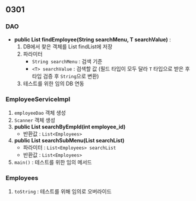 ## 0301

### DAO

- **public <T> List<Employees> findEmployee(String searchMenu, T searchValue)** :
    1. DB에서 찾은 객체를 List<Employees> findList에 저장
    2. 파라미터
        - `String searchMenu` : 검색 기준
        - `<T> searchValue` : 검색할 값 (필드 타입이 모두 달라 `T` 타입으로 받은 후 타입 검증 후 `String`으로 변환)
    3. 테스트를 위한 임의 DB 연동

### EmployeeServiceImpl

1. `employeeDao` 객체 생성
2. `Scanner` 객체 생성
3. **public List<Employees> searchByEmpId(int employee_id)**
    - 반환값 : `List<Employees>`
4. **public List<Employees> searchSubMenu(List<Employees> searchList)**
    - 파라미터 : `List<Employees> searchList`
    - 반환값 : `List<Employees>`
5. `main()` : 테스트를 위한 임의 메서드

### Employees

1. `toString` : 테스트를 위해 임의로 오버라이드
